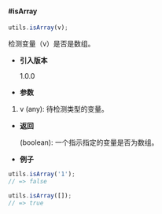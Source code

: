 #### #isArray

```javascript
utils.isArray(v);
```

检测变量（v）是否是数组。

- **引入版本**

    1.0.0

- **参数**

1. v (any): 待检测类型的变量。

- **返回**

    (boolean): 一个指示指定的变量是否为数组。

- **例子**

```javascript
utils.isArray('1');
// => false

utils.isArray([]);
// => true
```

